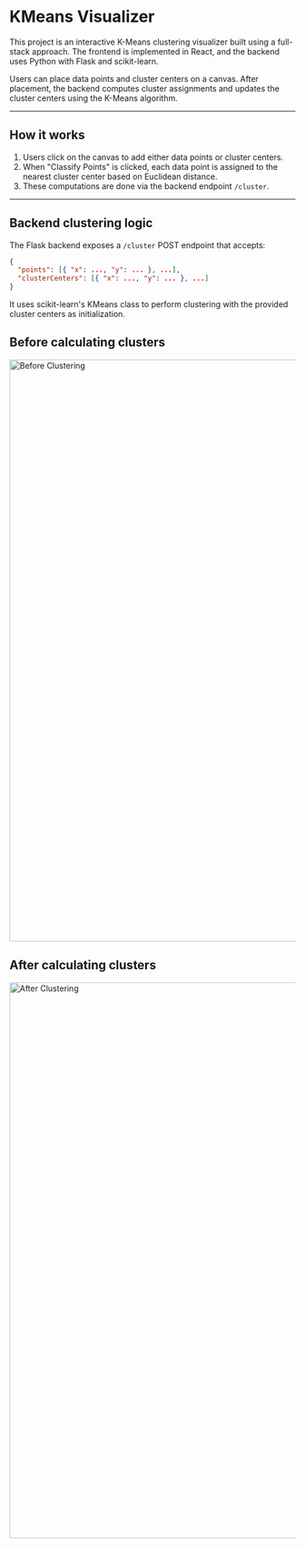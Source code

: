 # KMeans Visualizer

This project is an interactive K-Means clustering visualizer built using a full-stack approach. The frontend is implemented in React, and the backend uses Python with Flask and scikit-learn.

Users can place data points and cluster centers on a canvas. After placement, the backend computes cluster assignments and updates the cluster centers using the K-Means algorithm.

---

## How it works

1. Users click on the canvas to add either data points or cluster centers.
2. When "Classify Points" is clicked, each data point is assigned to the nearest cluster center based on Euclidean distance.
3. These computations are done via the backend endpoint `/cluster`.

---

## Backend clustering logic

The Flask backend exposes a `/cluster` POST endpoint that accepts:

```json
{
  "points": [{ "x": ..., "y": ... }, ...],
  "clusterCenters": [{ "x": ..., "y": ... }, ...]
}
```

It uses scikit-learn's KMeans class to perform clustering with the provided cluster centers as initialization.

## Before calculating clusters

<img width="1025" alt="Before Clustering" src="https://github.com/user-attachments/assets/3ef67f8a-6316-47eb-8e39-4f572fb6ee8e" />

## After calculating clusters

<img width="979" alt="After Clustering" src="https://github.com/user-attachments/assets/0324895d-80c7-4d2c-85b8-76db0919bdc3" />
